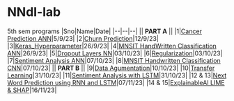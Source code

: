 # NNdl-lab
5th sem programs
|Sno|Name|Date|
|--|--|--|
|| **PART A** ||
|1|[Cancer Prediction ANN](https://github.com/iamrajharshit/NNdl-lab/blob/new/L1%20Breast%20cancer%20classification%20using%20ANN.ipynb)|5/9/23|
|2|[Churn Prediction](https://github.com/iamrajharshit/NNdl-lab/blob/new/Churn%20model%20prediction%20using%20ann.ipynb)|12/9/23|
|3|[Keras_Hyperparameter](https://github.com/iamrajharshit/NNdl-lab/blob/new/Keras%20Hyperparameter%20Tuning.ipynb)|26/9/23|
|4|[MNSIT HandWritten Classification ANN](https://github.com/iamrajharshit/NNdl-lab/blob/new/Handwritten%20classification%20ANN.ipynb)|26/9/23|
|5|[Dropout Layers NN](https://github.com/iamrajharshit/NNdl-lab/blob/new/12-dropout-layers.ipynb)|03/10/23|
|6|[Regularization](https://github.com/iamrajharshit/NNdl-lab/blob/new/regularization%20techniqye.ipynb)|03/10/23|
|7|[Sentiment Analysis ANN](https://github.com/iamrajharshit/NNdl-lab/blob/new/sentiment%20analysis%20using%20ann.ipynb)|07/10/23|
|8|[MNSIT Handwritten Classification CNN](https://github.com/iamrajharshit/NNdl-lab/blob/new/classification%20of%20handwritten%20digits%20using%20cnn.ipynb)|07/10/23|
|| **PART B** ||
|9|[Data Agumentation](https://github.com/iamrajharshit/NNdl-lab/blob/new/Data%20augmentation.ipynb)|10/10/23|
|10|[Transfer Learning](https://github.com/iamrajharshit/NNdl-lab/blob/new/Transfer%20learning%20methods-Vgg16%20and%20vgg19.ipynb)|31/10/23|
|11|[Sentiment Analysis with LSTM](https://github.com/iamrajharshit/NNdl-lab/blob/new/Simple%20sentiment%20analysis%20and%20pply%20LSTM%20model.ipynb)|31/10/23|
|12 & 13|[Next Word Prediction using RNN and LSTM](https://github.com/iamrajharshit/NNdl-lab/blob/new/Next_word_Prediction.ipynb)|07/11/23|
|14 & 15|[ExplainableAI LIME & SHAP](https://github.com/iamrajharshit/NNdl-lab/blob/new/XAI%20using%20LIME%20and%20SHAP.ipynb)|16/11/23|
